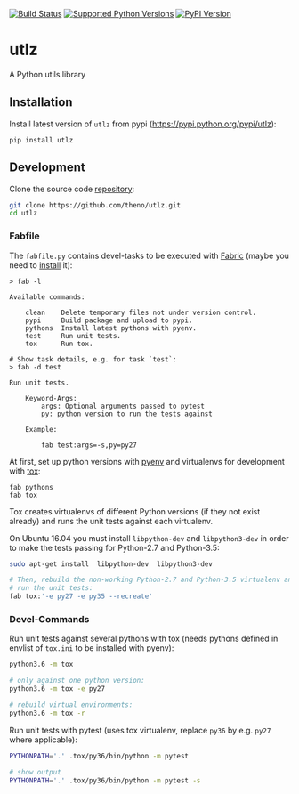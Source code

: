 [![Build Status](https://travis-ci.org/theno/utlz.svg?branch=master)](https://travis-ci.org/theno/utlz)
[![Supported Python Versions](https://img.shields.io/pypi/pyversions/utlz.svg)](https://pypi.python.org/pypi/utlz)
[![PyPI Version](https://img.shields.io/pypi/v/utlz.svg)](https://pypi.python.org/pypi/utlz)

# utlz

A Python utils library

## Installation

Install latest version of `utlz` from pypi (https://pypi.python.org/pypi/utlz):
```shell
pip install utlz
```

## Development

Clone the source code [repository](https://github.com/theno/utlz):

```bash
git clone https://github.com/theno/utlz.git
cd utlz
```

### Fabfile

The `fabfile.py` contains devel-tasks to be executed with
[Fabric](http://www.fabfile.org/) (maybe you need to
[install](http://www.fabfile.org/installing.html) it):

```
> fab -l

Available commands:

    clean    Delete temporary files not under version control.
    pypi     Build package and upload to pypi.
    pythons  Install latest pythons with pyenv.
    test     Run unit tests.
    tox      Run tox.

# Show task details, e.g. for task `test`:
> fab -d test

Run unit tests.

    Keyword-Args:
        args: Optional arguments passed to pytest
        py: python version to run the tests against

    Example:

        fab test:args=-s,py=py27
```

At first, set up python versions with [pyenv](https://github.com/pyenv/pyenv)
and virtualenvs for development with
[tox](https://tox.readthedocs.io/en/latest/):
```
fab pythons
fab tox
```
Tox creates virtualenvs of different Python versions (if they not exist
already) and runs the unit tests against each virtualenv.

On Ubuntu 16.04 you must install `libpython-dev` and `libpython3-dev` in order
to make the tests passing for Python-2.7 and Python-3.5:

```bash
sudo apt-get install  libpython-dev  libpython3-dev

# Then, rebuild the non-working Python-2.7 and Python-3.5 virtualenv and
# run the unit tests:
fab tox:'-e py27 -e py35 --recreate'
```

### Devel-Commands

Run unit tests against several pythons with tox (needs pythons defined
in envlist of `tox.ini` to be installed with pyenv):

```bash
python3.6 -m tox

# only against one python version:
python3.6 -m tox -e py27

# rebuild virtual environments:
python3.6 -m tox -r
```

Run unit tests with pytest (uses tox virtualenv, replace `py36` by e.g.
`py27` where applicable):

```bash
PYTHONPATH='.' .tox/py36/bin/python -m pytest

# show output
PYTHONPATH='.' .tox/py36/bin/python -m pytest -s
```
